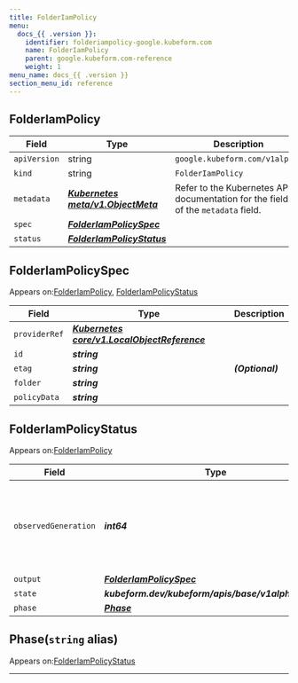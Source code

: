 ```yaml
---
title: FolderIamPolicy
menu:
  docs_{{ .version }}:
    identifier: folderiampolicy-google.kubeform.com
    name: FolderIamPolicy
    parent: google.kubeform.com-reference
    weight: 1
menu_name: docs_{{ .version }}
section_menu_id: reference
---
```


## FolderIamPolicy
| Field | Type | Description |
| ------ | ----- | ----------- |
| `apiVersion` | string | `google.kubeform.com/v1alpha1` |
|    `kind` | string | `FolderIamPolicy` |
| `metadata` | ***[Kubernetes meta/v1.ObjectMeta](https://v1-18.docs.kubernetes.io/docs/reference/generated/kubernetes-api/v1.18/#objectmeta-v1-meta)***|Refer to the Kubernetes API documentation for the fields of the `metadata` field.|
| `spec` | ***[FolderIamPolicySpec](#folderiampolicyspec)***||
| `status` | ***[FolderIamPolicyStatus](#folderiampolicystatus)***||
## FolderIamPolicySpec

Appears on:[FolderIamPolicy](#folderiampolicy), [FolderIamPolicyStatus](#folderiampolicystatus)

| Field | Type | Description |
| ------ | ----- | ----------- |
| `providerRef` | ***[Kubernetes core/v1.LocalObjectReference](https://v1-18.docs.kubernetes.io/docs/reference/generated/kubernetes-api/v1.18/#localobjectreference-v1-core)***||
| `id` | ***string***||
| `etag` | ***string***| ***(Optional)*** |
| `folder` | ***string***||
| `policyData` | ***string***||
## FolderIamPolicyStatus

Appears on:[FolderIamPolicy](#folderiampolicy)

| Field | Type | Description |
| ------ | ----- | ----------- |
| `observedGeneration` | ***int64***| ***(Optional)*** Resource generation, which is updated on mutation by the API Server.|
| `output` | ***[FolderIamPolicySpec](#folderiampolicyspec)***| ***(Optional)*** |
| `state` | ***kubeform.dev/kubeform/apis/base/v1alpha1.State***| ***(Optional)*** |
| `phase` | ***[Phase](#phase)***| ***(Optional)*** |
## Phase(`string` alias)

Appears on:[FolderIamPolicyStatus](#folderiampolicystatus)

---
